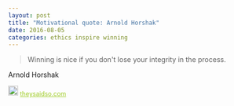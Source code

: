 ```yaml
---
layout: post
title: "Motivational quote: Arnold Horshak"
date: 2016-08-05
categories: ethics inspire winning
---
```

> Winning is nice if you don't lose your integrity in the process.

Arnold Horshak

<span style="z-index:50;font-size:0.9em;"><img src="https://theysaidso.com/branding/theysaidso.png" height="20" width="20" alt="theysaidso.com"/><a href="https://theysaidso.com" title="Powered by quotes from theysaidso.com" style="color: #9fcc25; margin-left: 4px; vertical-align: middle;">theysaidso.com</a></span>
